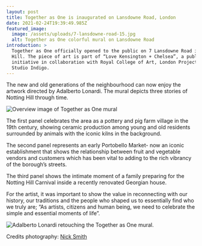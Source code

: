 ```yaml
---
layout: post
title: Together as One is inaugurated on Lansdowne Road, London
date: 2021-02-24T19:39:49.985Z
featured_image:
  image: /assets/uploads/7-lansdowne-road-15.jpg
  alt: Together as One colorful mural on Lansdowne Road
introduction: >
  Together as One officially opened to the public on 7 Lansdowne Road in Notting
  Hill. The piece of art is part of “Love Kensington + Chelsea”, a public art
  initiative in collaboration with Royal College of Art, London Projects, and
  Studio Indigo.
---
```

The new and old generations of the neighbourhood can now enjoy the artwork directed by Adalberto Lonardi. The mural depicts three stories of Notting Hill through time. 

![Overview image of Together as One mural](/assets/uploads/7-lansdowne-road-12.jpeg "Overview of Together as One mural on Land 7 Lansdowne Road.")

The first panel celebrates the area as a pottery and pig farm village in the 19th century, showing ceramic production among young and old residents surrounded by animals with the iconic kilns in the background. 



The second panel represents an early Portobello Market- now an iconic establishment that shows the relationship between fruit and vegetable vendors and customers which has been vital to adding to the rich vibrancy of the borough’s streets. 



The third panel shows the intimate moment of a family preparing for the Notting Hill Carnival inside a recently renovated Georgian house.

For the artist, it was important to show the value in reconnecting with our history, our traditions and the people who shaped us to essentially find who we truly are; “As artists, citizens and human being, we need to celebrate the simple and essential moments of life”.

![Adalberto Lonardi retouching the Together as One mural.](/assets/uploads/7-lansdowne-road-19.jpg "Adalberto Lonardi retouching the Together as One mural.")

Credits photography: [Nick Smith](https://nsphotography.co.uk/)